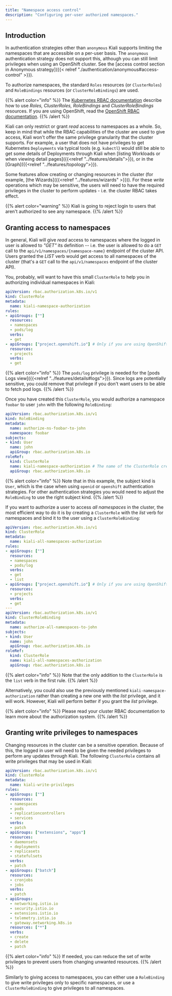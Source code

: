 ```yaml
---
title: "Namespace access control"
description: "Configuring per-user authorized namespaces."
---
```


## Introduction

In authentication strategies other than `anonymous` Kiali supports limiting the
namespaces that are accessible on a per-user basis. The `anonymous`
authentication strategy does not support this, although you can still limit
privileges when using an OpenShift cluster. See the [access control section in
Anonymous strategy]({{< relref "./authentication/anonymous#access-control" >}}).

To authorize namespaces, the standard `Roles` resources (or `ClusterRoles`)
and `RoleBindings` resources (or `ClusterRoleBindings`) are used.

{{% alert color="info" %}}
The [Kubernetes RBAC documentation](https://kubernetes.io/docs/reference/access-authn-authz/rbac/)
describe how to use _Roles, ClusterRoles, RoleBindings_ and _ClusterRoleBindings_
resources. If you are using OpenShift, read the
[OpenShift RBAC documentation](https://docs.openshift.com/container-platform/latest/authentication/using-rbac.html).
{{% /alert %}}

Kiali can only restrict or grant _read_ access to namespaces as a whole. So,
keep in mind that while the RBAC capabilities of the cluster are used to give
access, Kiali won't offer the same privilege granularity that the cluster
supports. For example, a user that does not have privileges to get Kubernetes
`Deployments` via typical tools (e.g. `kubectl`) would still be able to get
some details of Deployments through Kiali when [listing Workloads or when
viewing detail pages]({{<relref "../features/details">}}), or in the
[Graph]({{<relref "../features/topology">}}).

Some features allow creating or changing resources in the cluster (for example,
[the Wizards]({{<relref "../features/wizards" >}})). For these _write_
operations which may be sensitive, the users will need to have the required
privileges in the cluster to perform updates - i.e. the cluster RBAC takes
effect.

{{% alert color="warning" %}}
Kiali is going to reject login to users that aren't authorized to see any namespace.
{{% /alert %}}

## Granting access to namespaces

In general, Kiali will give _read_ access to namespaces where the logged in
user is allowed to _"GET"_ its definition -- i.e. the user is allowed to do a
`GET` call to the `api/v1/namespaces/{namespace-name}` endpoint of the cluster
API. Users granted the _LIST_ verb would get access to all namespaces of the
cluster (that's a `GET` call to the `api/v1/namespaces` endpoint of the cluster
API).

You, probably, will want to have this small `ClusterRole` to help you in
authorizing individual namespaces in Kiali:

```yaml
apiVersion: rbac.authorization.k8s.io/v1
kind: ClusterRole
metadata:
  name: kiali-namespace-authorization
rules:
- apiGroups: [""]
  resources:
  - namespaces
  - pods/log
  verbs:
  - get
- apiGroups: ["project.openshift.io"] # Only if you are using OpenShift
  resources:
  - projects
  verbs:
  - get
``` 

{{% alert color="info" %}}
The `pods/log` privilege is needed for the [pods Logs view]({{<relref "../features/details#logs">}}).
Since logs are potentially sensitive, you could remove that privilege if you
don't want users to be able to fetch pod logs.
{{% /alert %}}

Once you have created this `ClusterRole`, you would authorize a namespace
`foobar` to user `john` with the following `RoleBinding`:

```yaml
apiVersion: rbac.authorization.k8s.io/v1
kind: RoleBinding
metadata:
  name: authorize-ns-foobar-to-john
  namespace: foobar
subjects:
- kind: User
  name: john
  apiGroup: rbac.authorization.k8s.io
roleRef:
  kind: ClusterRole
  name: kiali-namespace-authorization # The name of the ClusterRole created previously
  apiGroup: rbac.authorization.k8s.io
```

{{% alert color="info" %}}
Note that in this example, the subject kind is `User`, which is the case when
using `openid` or `openshift` authentication strategies. For other
authentication strategies you would need to adjust the `RoleBinding` to use the
right subject kind.
{{% /alert %}}

If you want to authorize a user to access _all namespaces_ in the cluster, the
most efficient way to do it is by creating a `ClusterRole` with the _list_ verb
for namespaces and bind it to the user using a `ClusterRoleBinding`:

```yaml
apiVersion: rbac.authorization.k8s.io/v1
kind: ClusterRole
metadata:
  name: kiali-all-namespaces-authorization
rules:
- apiGroups: [""]
  resources:
  - namespaces
  - pods/log
  verbs:
  - get
  - list
- apiGroups: ["project.openshift.io"] # Only if you are using OpenShift
  resources:
  - projects
  verbs:
  - get
---
apiVersion: rbac.authorization.k8s.io/v1
kind: ClusterRoleBinding
metadata:
  name: authorize-all-namespaces-to-john
subjects:
- kind: User
  name: john
  apiGroup: rbac.authorization.k8s.io
roleRef:
  kind: ClusterRole
  name: kiali-all-namespaces-authorization
  apiGroup: rbac.authorization.k8s.io
``` 

{{% alert color="info" %}}
Note that the only addition to the `ClusterRole` is the `list` verb in the first rule.
{{% /alert %}}

Alternatively, you could also use the previously mentioned
`kiali-namespace-authorization` rather than creating a new one with the _list_
privilege, and it will work. However, Kiali will perform better if you grant the
_list_ privilege.

{{% alert color="info" %}}
Please read your cluster RBAC documentation to learn more about the
authorization system.
{{% /alert %}}

## Granting write privileges to namespaces

Changing resources in the cluster can be a sensitive operation. Because of
this, the logged in user will need to be given the needed privileges to perform
any updates through Kiali. The following `ClusterRole` contains all write
privileges that may be used in Kiali:

```yaml
apiVersion: rbac.authorization.k8s.io/v1
kind: ClusterRole
metadata:
  name: kiali-write-privileges
rules:
- apiGroups: [""]
  resources:
  - namespaces
  - pods
  - replicationcontrollers
  - services
  verbs:
  - patch
- apiGroups: ["extensions", "apps"]
  resources:
  - daemonsets
  - deployments
  - replicasets
  - statefulsets
  verbs:
  - patch
- apiGroups: ["batch"]
  resources:
  - cronjobs
  - jobs
  verbs:
  - patch
- apiGroups:
  - networking.istio.io
  - security.istio.io
  - extensions.istio.io
  - telemetry.istio.io
  - gateway.networking.k8s.io
  resources: ["*"]
  verbs:
  - create
  - delete
  - patch
```

{{% alert color="info" %}}
If needed, you can reduce the set of write privileges to prevent users from changing
unwanted resources.
{{% /alert %}}

Similarly to giving access to namespaces, you can either use a `RoleBinding` to
give write privileges only to specific namespaces, or use a
`ClusterRoleBinding` to give privileges to all namespaces.


